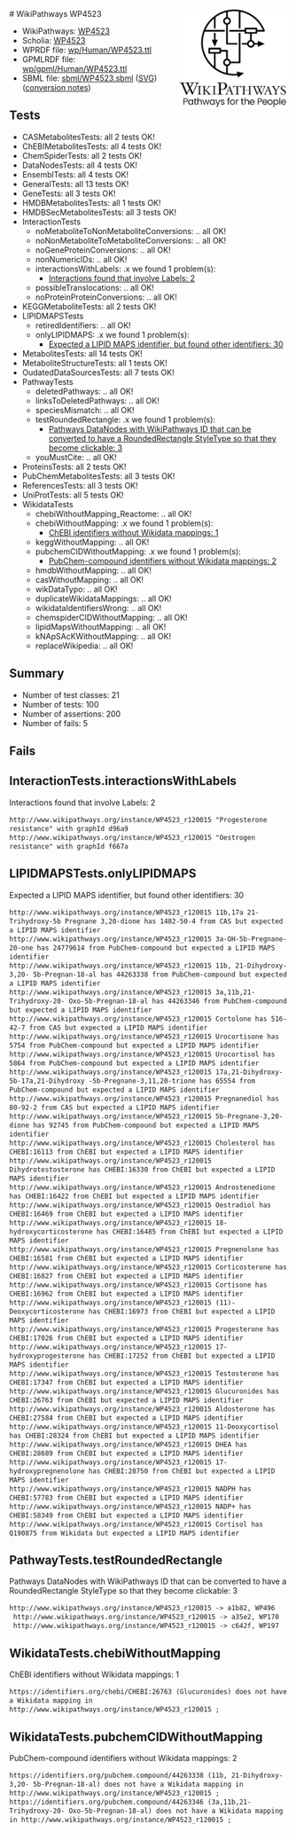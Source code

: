 <img style="float: right; width: 200px" src="../logo.png" />
# WikiPathways WP4523

* WikiPathways: [WP4523](https://identifiers.org/wikipathways:WP4523)
* Scholia: [WP4523](https://scholia.toolforge.org/wikipathways/WP4523)
* WPRDF file: [wp/Human/WP4523.ttl](../wp/Human/WP4523.ttl)
* GPMLRDF file: [wp/gpml/Human/WP4523.ttl](../wp/gpml/Human/WP4523.ttl)
* SBML file: [sbml/WP4523.sbml](../sbml/WP4523.sbml) ([SVG](../sbml/WP4523.svg)) ([conversion notes](../sbml/WP4523.txt))

## Tests
* CASMetabolitesTests: all 2 tests OK!
* ChEBIMetabolitesTests: all 4 tests OK!
* ChemSpiderTests: all 2 tests OK!
* DataNodesTests: all 4 tests OK!
* EnsemblTests: all 4 tests OK!
* GeneralTests: all 13 tests OK!
* GeneTests: all 3 tests OK!
* HMDBMetabolitesTests: all 1 tests OK!
* HMDBSecMetabolitesTests: all 3 tests OK!
* InteractionTests
    * noMetaboliteToNonMetaboliteConversions: .. all OK!
    * noNonMetaboliteToMetaboliteConversions: .. all OK!
    * noGeneProteinConversions: .. all OK!
    * nonNumericIDs: .. all OK!
    * interactionsWithLabels: .x we found 1 problem(s):
        * [Interactions found that involve Labels: 2](#630d2679)
    * possibleTranslocations: .. all OK!
    * noProteinProteinConversions: .. all OK!
* KEGGMetaboliteTests: all 2 tests OK!
* LIPIDMAPSTests
    * retiredIdentifiers: .. all OK!
    * onlyLIPIDMAPS: .x we found 1 problem(s):
        * [Expected a LIPID MAPS identifier, but found other identifiers: 30](#d0bfb6b6)
* MetabolitesTests: all 14 tests OK!
* MetaboliteStructureTests: all 1 tests OK!
* OudatedDataSourcesTests: all 7 tests OK!
* PathwayTests
    * deletedPathways: .. all OK!
    * linksToDeletedPathways: .. all OK!
    * speciesMismatch: .. all OK!
    * testRoundedRectangle: .x we found 1 problem(s):
        * [Pathways DataNodes with WikiPathways ID that can be converted to have a RoundedRectangle StyleType so that they become clickable: 3](#9fbad3cd)
    * youMustCite: .. all OK!
* ProteinsTests: all 2 tests OK!
* PubChemMetabolitesTests: all 3 tests OK!
* ReferencesTests: all 3 tests OK!
* UniProtTests: all 5 tests OK!
* WikidataTests
    * chebiWithoutMapping_Reactome: .. all OK!
    * chebiWithoutMapping: .x we found 1 problem(s):
        * [ChEBI identifiers without Wikidata mappings: 1](#a8d554cd)
    * keggWithoutMapping: .. all OK!
    * pubchemCIDWithoutMapping: .x we found 1 problem(s):
        * [PubChem-compound identifiers without Wikidata mappings: 2](#e6d6fc0)
    * hmdbWithoutMapping: .. all OK!
    * casWithoutMapping: .. all OK!
    * wikDataTypo: .. all OK!
    * duplicateWikidataMappings: .. all OK!
    * wikidataIdentifiersWrong: .. all OK!
    * chemspiderCIDWithoutMapping: .. all OK!
    * lipidMapsWithoutMapping: .. all OK!
    * kNApSAcKWithoutMapping: .. all OK!
    * replaceWikipedia: .. all OK!


## Summary

* Number of test classes: 21
* Number of tests: 100
* Number of assertions: 200
* Number of fails: 5

## Fails

<a name="630d2679" />

## InteractionTests.interactionsWithLabels

Interactions found that involve Labels: 2
```
http://www.wikipathways.org/instance/WP4523_r120015 "Progesterone resistance" with graphId d96a9
http://www.wikipathways.org/instance/WP4523_r120015 "Oestrogen resistance" with graphId f667a
```

<a name="d0bfb6b6" />

## LIPIDMAPSTests.onlyLIPIDMAPS

Expected a LIPID MAPS identifier, but found other identifiers: 30
```
http://www.wikipathways.org/instance/WP4523_r120015 11b,17a 21-Trihydroxy-5b Pregnane 3,20-dione has 1482-50-4 from CAS but expected a LIPID MAPS identifier
http://www.wikipathways.org/instance/WP4523_r120015 3a-OH-5b-Pregnane-20-one has 24779614 from PubChem-compound but expected a LIPID MAPS identifier
http://www.wikipathways.org/instance/WP4523_r120015 11b, 21-Dihydroxy-3,20- 5b-Pregnan-18-al has 44263338 from PubChem-compound but expected a LIPID MAPS identifier
http://www.wikipathways.org/instance/WP4523_r120015 3a,11b,21-Trihydroxy-20- Oxo-5b-Pregnan-18-al has 44263346 from PubChem-compound but expected a LIPID MAPS identifier
http://www.wikipathways.org/instance/WP4523_r120015 Cortolone has 516-42-7 from CAS but expected a LIPID MAPS identifier
http://www.wikipathways.org/instance/WP4523_r120015 Urocortisone has 5754 from PubChem-compound but expected a LIPID MAPS identifier
http://www.wikipathways.org/instance/WP4523_r120015 Urocortisol has 5864 from PubChem-compound but expected a LIPID MAPS identifier
http://www.wikipathways.org/instance/WP4523_r120015 17a,21-Dihydroxy-5b-17a,21-Dihydroxy -5b-Pregnane-3,11,20-trione has 65554 from PubChem-compound but expected a LIPID MAPS identifier
http://www.wikipathways.org/instance/WP4523_r120015 Pregnanediol has 80-92-2 from CAS but expected a LIPID MAPS identifier
http://www.wikipathways.org/instance/WP4523_r120015 5b-Pregnane-3,20-dione has 92745 from PubChem-compound but expected a LIPID MAPS identifier
http://www.wikipathways.org/instance/WP4523_r120015 Cholesterol has CHEBI:16113 from ChEBI but expected a LIPID MAPS identifier
http://www.wikipathways.org/instance/WP4523_r120015 Dihydrotestosterone has CHEBI:16330 from ChEBI but expected a LIPID MAPS identifier
http://www.wikipathways.org/instance/WP4523_r120015 Androstenedione has CHEBI:16422 from ChEBI but expected a LIPID MAPS identifier
http://www.wikipathways.org/instance/WP4523_r120015 Oestradiol has CHEBI:16469 from ChEBI but expected a LIPID MAPS identifier
http://www.wikipathways.org/instance/WP4523_r120015 18-hydroxycorticosterone has CHEBI:16485 from ChEBI but expected a LIPID MAPS identifier
http://www.wikipathways.org/instance/WP4523_r120015 Pregnenolone has CHEBI:16581 from ChEBI but expected a LIPID MAPS identifier
http://www.wikipathways.org/instance/WP4523_r120015 Corticosterone has CHEBI:16827 from ChEBI but expected a LIPID MAPS identifier
http://www.wikipathways.org/instance/WP4523_r120015 Cortisone has CHEBI:16962 from ChEBI but expected a LIPID MAPS identifier
http://www.wikipathways.org/instance/WP4523_r120015 (11)-Deoxycorticosterone has CHEBI:16973 from ChEBI but expected a LIPID MAPS identifier
http://www.wikipathways.org/instance/WP4523_r120015 Progesterone has CHEBI:17026 from ChEBI but expected a LIPID MAPS identifier
http://www.wikipathways.org/instance/WP4523_r120015 17-hydroxyprogesterone has CHEBI:17252 from ChEBI but expected a LIPID MAPS identifier
http://www.wikipathways.org/instance/WP4523_r120015 Testosterone has CHEBI:17347 from ChEBI but expected a LIPID MAPS identifier
http://www.wikipathways.org/instance/WP4523_r120015 Glucuronides has CHEBI:26763 from ChEBI but expected a LIPID MAPS identifier
http://www.wikipathways.org/instance/WP4523_r120015 Aldosterone has CHEBI:27584 from ChEBI but expected a LIPID MAPS identifier
http://www.wikipathways.org/instance/WP4523_r120015 11-Deoxycortisol has CHEBI:28324 from ChEBI but expected a LIPID MAPS identifier
http://www.wikipathways.org/instance/WP4523_r120015 DHEA has CHEBI:28689 from ChEBI but expected a LIPID MAPS identifier
http://www.wikipathways.org/instance/WP4523_r120015 17-hydroxypregnenolone has CHEBI:28750 from ChEBI but expected a LIPID MAPS identifier
http://www.wikipathways.org/instance/WP4523_r120015 NADPH has CHEBI:57783 from ChEBI but expected a LIPID MAPS identifier
http://www.wikipathways.org/instance/WP4523_r120015 NADP+ has CHEBI:58349 from ChEBI but expected a LIPID MAPS identifier
http://www.wikipathways.org/instance/WP4523_r120015 Cortisol has Q190875 from Wikidata but expected a LIPID MAPS identifier
```

<a name="9fbad3cd" />

## PathwayTests.testRoundedRectangle

Pathways DataNodes with WikiPathways ID that can be converted to have a RoundedRectangle StyleType so that they become clickable: 3
```
http://www.wikipathways.org/instance/WP4523_r120015 -> a1b82, WP496
 http://www.wikipathways.org/instance/WP4523_r120015 -> a35e2, WP170
 http://www.wikipathways.org/instance/WP4523_r120015 -> c642f, WP197
 ```

<a name="a8d554cd" />

## WikidataTests.chebiWithoutMapping

ChEBI identifiers without Wikidata mappings: 1
```
https://identifiers.org/chebi/CHEBI:26763 (Glucuronides) does not have a Wikidata mapping in http://www.wikipathways.org/instance/WP4523_r120015 ; 
```

<a name="e6d6fc0" />

## WikidataTests.pubchemCIDWithoutMapping

PubChem-compound identifiers without Wikidata mappings: 2
```
https://identifiers.org/pubchem.compound/44263338 (11b, 21-Dihydroxy-3,20- 5b-Pregnan-18-al) does not have a Wikidata mapping in http://www.wikipathways.org/instance/WP4523_r120015 ; 
https://identifiers.org/pubchem.compound/44263346 (3a,11b,21-Trihydroxy-20- Oxo-5b-Pregnan-18-al) does not have a Wikidata mapping in http://www.wikipathways.org/instance/WP4523_r120015 ; 
```

